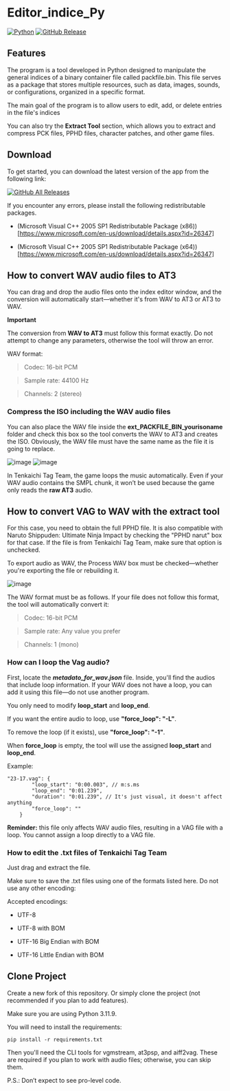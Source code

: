 ﻿# Editor_indice_Py

[![Python](https://img.shields.io/badge/Python-3.11.9-blue)](https://www.python.org/downloads/release/python-3119/)
[![GitHub Release](https://img.shields.io/github/v/release/kastomd/Editor_indice_Py)](https://github.com/kastomd/Editor_indice_Py/releases/latest)

## Features
The program is a tool developed in Python designed to manipulate the general indices of a binary container file called packfile.bin. This file serves as a package that stores multiple resources, such as data, images, sounds, or configurations, organized in a specific format.

The main goal of the program is to allow users to edit, add, or delete entries in the file's indices

You can also try the **Extract Tool** section, which allows you to extract and compress PCK files, PPHD files, character patches, and other game files.

## Download
To get started, you can download the latest version of the app from the following link:

[![GitHub All Releases](https://img.shields.io/github/v/release/kastomd/Editor_indice_Py?style=for-the-badge)](https://github.com/kastomd/Editor_indice_Py/releases/latest)

If you encounter any errors, please install the following redistributable packages.

- (Microsoft Visual C++ 2005 SP1 Redistributable Package (x86))[https://www.microsoft.com/en-us/download/details.aspx?id=26347]

- (Microsoft Visual C++ 2005 SP1 Redistributable Package (x64))[https://www.microsoft.com/en-us/download/details.aspx?id=26347]

## How to convert WAV audio files to AT3

You can drag and drop the audio files onto the index editor window, and the conversion will automatically start—whether it's from WAV to AT3 or AT3 to WAV.

**Important**

The conversion from **WAV to AT3** must follow this format exactly. Do not attempt to change any parameters, otherwise the tool will throw an error.

WAV format:

> Codec: 16-bit PCM

> Sample rate: 44100 Hz

> Channels: 2 (stereo)

### Compress the ISO including the WAV audio files

You can also place the WAV file inside the **ext_PACKFILE_BIN_yourisoname** folder and check this box so the tool converts the WAV to AT3 and creates the ISO.
Obviously, the WAV file must have the same name as the file it is going to replace.

![image](https://github.com/user-attachments/assets/975d571c-347c-49b0-ad80-fb90f3c39524)
![image](https://github.com/user-attachments/assets/7629b050-cea0-4f3d-8152-43a0d22ff208)

In Tenkaichi Tag Team, the game loops the music automatically. Even if your WAV audio contains the SMPL chunk, it won’t be used because the game only reads the **raw AT3** audio.

## How to convert VAG to WAV with the extract tool

For this case, you need to obtain the full PPHD file. It is also compatible with Naruto Shippuden: Ultimate Ninja Impact by checking the "PPHD narut" box for that case. If the file is from Tenkaichi Tag Team, make sure that option is unchecked.

To export audio as WAV, the Process WAV box must be checked—whether you're exporting the file or rebuilding it.

![image](https://github.com/user-attachments/assets/7b757ad8-071a-4de5-886d-51402769d847)

The WAV format must be as follows.
If your file does not follow this format, the tool will automatically convert it:

> Codec: 16-bit PCM

> Sample rate: Any value you prefer

> Channels: 1 (mono)

### How can I loop the Vag audio?

First, locate the ***metadato_for_wav.json*** file. Inside, you'll find the audios that include loop information.
If your WAV does not have a loop, you can add it using this file—do not use another program.

You only need to modify **loop_start** and **loop_end**.

If you want the entire audio to loop, use **"force_loop": "-L"**.

To remove the loop (if it exists), use **"force_loop": "-1"**.

When **force_loop** is empty, the tool will use the assigned **loop_start** and **loop_end**.

Example:

```
"23-17.vag": {
        "loop_start": "0:00.003", // m:s.ms
        "loop_end": "0:01.239",
        "duration": "0:01.239", // It's just visual, it doesn't affect anything
        "force_loop": ""
    }
```
**Reminder:** this file only affects WAV audio files, resulting in a VAG file with a loop. You cannot assign a loop directly to a VAG file.

### How to edit the .txt files of Tenkaichi Tag Team

Just drag and extract the file.

Make sure to save the .txt files using one of the formats listed here. Do not use any other encoding:

Accepted encodings:

- UTF-8

- UTF-8 with BOM

- UTF-16 Big Endian with BOM

- UTF-16 Little Endian with BOM


## Clone Project

Create a new fork of this repository.
Or simply clone the project (not recommended if you plan to add features).

Make sure you are using Python 3.11.9.

You will need to install the requirements:

```
pip install -r requirements.txt
```

Then you'll need the CLI tools for vgmstream, at3psp, and aiff2vag.
These are required if you plan to work with audio files; otherwise, you can skip them.

P.S.: Don’t expect to see pro-level code.
